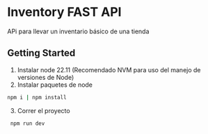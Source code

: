 # Inventory FAST API

APi para llevar un inventario básico de una tienda

## Getting Started

1. Instalar node 22.11 (Recomendado NVM para uso del manejo de versiones de Node)
2. Instalar paquetes de node

```zsh
npm i | npm install
```

3. Correr el proyecto

```zsh
 npm run dev
```
